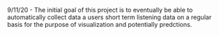 9/11/20 - The initial goal of this project is to eventually be able to automatically collect data a users short term 
          listening data on a regular basis for the purpose of visualization and potentially predctions.
